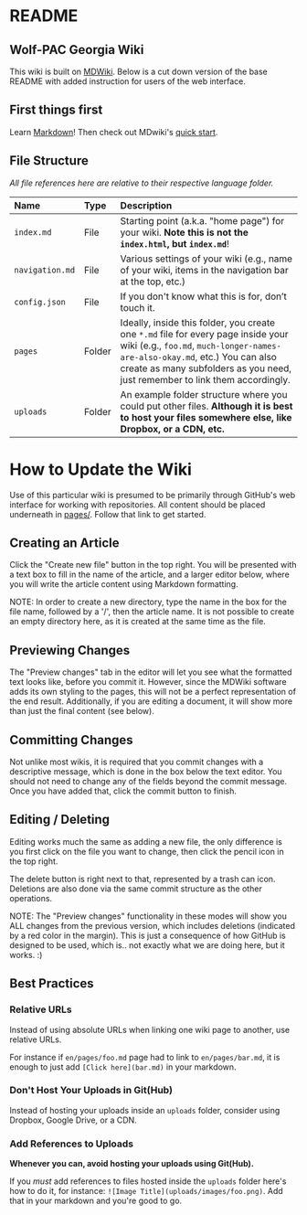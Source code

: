 README
======

Wolf-PAC Georgia Wiki
---------------------

This wiki is built on [MDWiki](http://mdwiki.info). Below is a cut down version of the base README with added instruction for users of the web interface.

First things first
------------------

Learn [Markdown](https://help.github.com/articles/github-flavored-markdown)! Then check out MDwiki's [quick start](http://dynalon.github.io/mdwiki/#!quickstart.md).

File Structure
--------------

_All file references here are relative to their respective language folder._

| Name | Type | Description |
| :--- | :--- | :--- |
| `index.md` | File | Starting point (a.k.a. "home page") for your wiki. **Note this is not the `index.html`, but `index.md`**! |
| `navigation.md` | File | Various settings of your wiki (e.g., name of your wiki, items in the navigation bar at the top, etc.) |
| `config.json` | File | If you don't know what this is for, don’t touch it. |
| `pages` | Folder | Ideally, inside this folder, you create one `*.md` file for every page inside your wiki (e.g., `foo.md`, `much-longer-names-are-also-okay.md`, etc.) You can also create as many subfolders as you need, just remember to link them accordingly. |
| `uploads` | Folder | An example folder structure where you could put other files. **Although it is best to host your files somewhere else, like Dropbox, or a CDN, etc.** |

How to Update the Wiki
======================

Use of this particular wiki is presumed to be primarily through GitHub's web interface for working with repositories. All content should be placed underneath in [pages/](https://github.com/wolf-pac-georgia/wolf-pac-georgia-wiki/tree/gh-pages/en_US/pages). Follow that link to get started.

Creating an Article
-------------------
Click the "Create new file" button in the top right. You will be presented with a text box to fill in the name of the article, and a larger editor below, where you will write the article content using Markdown formatting.

NOTE: In order to create a new directory, type the name in the box for the file name, followed by a '/', then the article name. It is not possible to create an empty directory here, as it is created at the same time as the file.

Previewing Changes
------------------
The "Preview changes" tab in the editor will let you see what the formatted text looks like, before you commit it. However, since the MDWiki software adds its own styling to the pages, this will not be a perfect representation of the end result. Additionally, if you are editing a document, it will show more than just the final content (see below).

Committing Changes
------------------
Not unlike most wikis, it is required that you commit changes with a descriptive message, which is done in the box below the text editor. You should not need to change any of the fields beyond the commit message. Once you have added that, click the commit button to finish.

Editing / Deleting
------------------
Editing works much the same as adding a new file, the only difference is you first click on the file you want to change, then click the pencil icon in the top right.

The delete button is right next to that, represented by a trash can icon. Deletions are also done via the same commit structure as the other operations.

NOTE: The "Preview changes" functionality in these modes will show you ALL changes from the previous version, which includes deletions (indicated by a red color in the margin). This is just a consequence of how GitHub is designed to be used, which is.. not exactly what we are doing here, but it works. :)


Best Practices
--------------

### Relative URLs

Instead of using absolute URLs when linking one wiki page to another, use relative URLs.

For instance if `en/pages/foo.md` page had to link to `en/pages/bar.md`, it is enough to just add `[Click here](bar.md)` in your markdown.

### Don't Host Your Uploads in Git(Hub)

Instead of hosting your uploads inside an `uploads` folder, consider using Dropbox, Google Drive, or a CDN.

### Add References to Uploads

**Whenever you can, avoid hosting your uploads using Git(Hub).**

If you _must_ add references to files hosted inside the `uploads` folder here's how to do it, for instance: `![Image Title](uploads/images/foo.png)`. Add that in your markdown and you're good to go.




